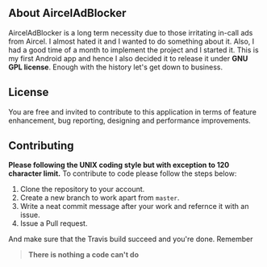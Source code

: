 About AircelAdBlocker
---------------------
AircelAdBlocker is a long term necessity due to those irritating in-call ads from Aircel. I almost hated it and I wanted to do something about it. Also, I had a good time of a month to implement the project and I started it. This is my first Android app and hence I also decided it to release it under **GNU GPL license**. Enough with the history let's get down to business.

License
-------
You are free and invited to contribute to this application in terms of feature enhancement, bug reporting, designing and performance improvements.

Contributing
------------
**Please following the UNIX coding style but with exception to 120 character limit.** To contribute to code please follow the steps below:

1. Clone the repository to your account.
2. Create a new branch to work apart from `master`.
3. Write a neat commit message after your work and refernce it with an issue.
4. Issue a Pull request.

And make sure that the Travis build succeed and you're done. Remember
> **There is nothing a code can't do**
